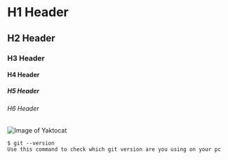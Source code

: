 # H1 Header
## H2 Header
### H3 Header
#### H4 Header
##### H5 Header
###### H6 Header 

![Image of Yaktocat](https://octodex.github.com/images/yaktocat.png)

```
$ git --version
Use this command to check which git version are you using on your pc
```
